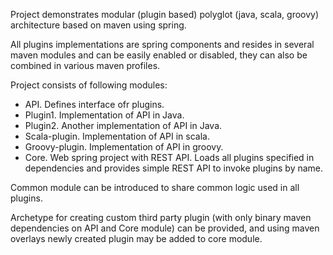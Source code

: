 Project demonstrates modular (plugin based) polyglot (java, scala, groovy) architecture based on maven using spring.

All plugins implementations are spring components and resides in several maven modules and can be easily enabled or disabled, they can also be combined in various maven profiles.

Project consists of following modules:

  * API. Defines interface ofr plugins.
  * Plugin1. Implementation of API in Java.
  * Plugin2. Another implementation of API in Java.
  * Scala-plugin. Implementation of API in scala.
  * Groovy-plugin. Implementation of API in groovy.
  * Core. Web spring project with REST API. Loads all plugins specified in dependencies and provides simple REST API to invoke plugins by name.

Common module can be introduced to share common logic used in all plugins.

Archetype for creating custom third party plugin (with only binary maven dependencies on API and Core module) can be provided, and using maven overlays newly created plugin may be added to core module.

